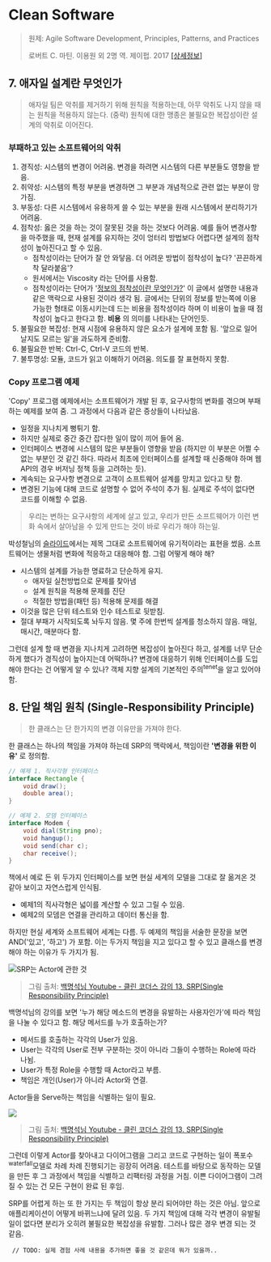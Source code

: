 # Clean Software

> 원제: Agile Software Development, Principles, Patterns, and Practices
>
> 로버트 C. 마틴. 이용원 외 2명 역. 제이펍. 2017 [[상세정보]](http://book.naver.com/bookdb/book_detail.nhn?bid=12035385)



## 7. 애자일 설계란 무엇인가

> 애자일 팀은 악취를 제거하기 위해 원칙을 적용하는데, 아무 악취도 나지 않을 때는 원칙을 적용하지 않는다. (중략) 원칙에 대한 맹종은 불필요한 복잡성이란 설계의 악취로 이어진다.



### 부패하고 있는 소프트웨어의 악취

1. 경직성: 시스템의 변경이 어려움. 변경을 하려면 시스템의 다른 부분들도 영향을 받음.
2. 취약성: 시스템의 특정 부분을 변경하면 그 부분과 개념적으로 관련 없는 부분이 망가짐.
3. 부동성: 다른 시스템에서 유용하게 쓸 수 있는 부분을 원래 시스템에서 분리하기가 어려움.
4. 점착성: 옳은 것을 하는 것이 잘못된 것을 하는 것보다 어려움. 예를 들어 변경사항을 마주했을 때, 현재 설계를 유지하는 것이 엉터리 방법보다 어렵다면 설계의 점착성이 높아진다고 할 수 있음. 
    - 점착성이라는 단어가 잘 안 와닿음. 더 어려운 방법이 점착성이 높다? '끈끈하게 착 달라붙음'?
    - 원서에서는 Viscosity 라는 단어를 사용함.
    - 점착성이라는 단어가 '[정보의 점착성이란 무엇인가?](https://blog.naver.com/ckgeem/80189670869)' 이 글에서 설명한 내용과 같은 맥락으로 사용된 것이라 생각 됨. 글에서는 단위의 정보를 받는쪽에 이용 가능한 형태로 이동시키는데 드는 비용을 점착성이라 하며 이 비용이 높을 때 점착성이 높다고 한다고 함. **비용** 의 의미를 나타내는 단어인듯.
5. 불필요한 복잡성: 현재 시점에 유용하지 않은 요소가 설계에 포함 됨. '앞으로 일어날지도 모르는 일'을 과도하게 준비함.
6. 불필요한 반복: Ctrl-C, Ctrl-V 코드의 반복.
7. 불투명성: 모듈, 코드가 읽고 이해하기 어려움. 의도를 잘 표현하지 못함.



### Copy 프로그램 예제

'Copy' 프로그램 예제에서는 소프트웨어가 개발 된 후, 요구사항의 변화를 겪으며 부패하는 예제를 보여 줌. 그 과정에서 다음과 같은 증상들이 나타났음.
- 일정을 지나치게 뻥튀기 함.
- 하지만 실제로 중간 중간 잡다한 일이 많이 끼어 들어 옴.
- 인터페이스 변경에 시스템의 많은 부분들이 영향을 받음 (하지만 이 부분은 어쩔 수 없는 부분인 것 같긴 하다. 따라서 최초에 인터페이스를 설계할 때 신중해야 하며 웹 API의 경우 버저닝 정책 등을 고려하는 듯).
- 계속되는 요구사항 변경으로 고객이 소프트웨어 설계를 망치고 있다고 탓 함.
- 변경된 기능에 대해 코드로 설명할 수 없어 주석이 추가 됨. 실제로 주석이 없다면 코드를 이해할 수 없음.

> 우리는 변하는 요구사항의 세계에 살고 있고, 우리가 만든 소프트웨어가 이런 변화 속에서 살아남을 수 있게 만드는 것이 바로 우리가 해야 하는일.

박성철님의 [슬라이드](https://www.slideshare.net/gyumee/ss-55817747)에서는 제목 그대로 소프트웨어에 유기적이라는 표현을 썼음. 소프트웨어는 생물처럼 변화에 적응하고 대응해야 함. 그럼 어떻게 해야 해?

- 시스템의 설계를 가능한 명료하고 단순하게 유지.
    - 애자일 실천방법으로 문제를 찾아냄
    - 설계 원칙을 적용해 문제를 진단
    - 적절한 방법을(패턴 등) 적용해 문제를 해결
- 이것을 많은 단위 테스트와 인수 테스트로 뒷받침.
- 절대 부패가 시작되도록 놔두지 않음. 몇 주에 한번씩 설계를 청소하지 않음. 매일, 매시간, 매분마다 함.



그런데 설계 할 때 변경을 지나치게 고려하면 복잡성이 높아진다 하고, 설계를 너무 단순하게 했다가 경직성이 높아지는데 어떡하나? 변경에 대응하기 위해 인터페이스를 도입해야 한다는 건 어떻게 알 수 있나? 객체 지향 설계의 기본적인 주의<sup>tenet</sup>을 알고 있어야 함.

## 8. 단일 책임 원칙 (Single-Responsibility Principle)
> 한 클래스는 단 한가지의 변경 이유만을 가져야 한다.

한 클래스는 하나의 책임을 가져야 하는데 SRP의 맥락에서, 책임이란 **'변경을 위한 이유'** 로 정의함.

```java
// 예제 1. 직사각형 인터페이스
interface Rectangle {
    void draw();
    double area();
}

// 예제 2. 모뎀 인터페이스
interface Modem {
    void dial(String pno);
    void hangup();
    void send(char c);
    char receive();
}
```

책에서 예로 든 위 두가지 인터페이스를 보면 현실 세계의 모델을 그대로 잘 옮겨온 것 같아 보이고 자연스럽게 인식됨.
- 예제1의 직사각형은 넓이를 계산할 수 있고 그릴 수 있음.
- 예제2의 모뎀은 연결을 관리하고 데이터 통신을 함.

하지만 현실 세계와 소프트웨어 세계는 다름. 두 예제의 책임을 서술한 문장을 보면 AND('있고', '하고') 가 포함. 이는 두가지 책임을 지고 있다고 할 수 있고 클래스를 변경해야 하는 이유가 두 가지가 됨.

![SRP는 Actor에 관한 것](https://user-images.githubusercontent.com/13076271/41201081-50f849b6-6cec-11e8-8094-0d638982091e.png)

> 그림 출처: [백명석님 Youtube - 클린 코더스 강의 13. SRP(Single Responsibility Principle)](https://youtu.be/AdANHDp5dTM)

백명석님의 강의를 보면 '누가 해당 메소드의 변경을 유발하는 사용자인가'에 따라 책임을 나눌 수 있다고 함. 해당 메서드를 누가 호출하는가? 

- 메서드를 호출하는 각각의 User가 있음.
- User는 각각의 User로 전부 구분하는 것이 아니라 그들이 수행하는 Role에 따라 나뉨.
- User가 특정 Role을 수행할 때 Actor라고 부름.
- 책임은 개인(User)가 아니라 Actor와 연결.

Actor들을 Serve하는 책임을 식별하는 일이 필요.

![](https://user-images.githubusercontent.com/13076271/41202775-b520904e-6d08-11e8-9f8f-5ef25cbf46a2.png)

> 그림 출처: [백명석님 Youtube - 클린 코더스 강의 13. SRP(Single Responsibility Principle)](https://youtu.be/AdANHDp5dTM)

그런데 이렇게 Actor를 찾아내고 다이어그램을 그리고 코드로 구현하는 일이 폭포수<sup>waterfall</sup>모델로 차례 차례 진행되기는 굉장히 어려움. 테스트를 바탕으로 동작하는 모델을 만든 후 그 과정에서 책임을 식별하고 리팩터링 과정을 거침. 이쁜 다이어그램이 그려질 수 있는 건 모든 구현이 완료 된 후임.



SRP를 어렵게 하는 또 한 가지는 두 책임이 항상 분리 되어야만 하는 것은 아님. 앞으로 애플리케이션이 어떻게 바뀌느냐에 달려 있음. 두 가지 책임에 대해 각각 변경이 유발될 일이 없다면 분리가 오히려 불필요한 복잡성을 유발함. 그러나 많은 경우 변경 되는 것 같음.

` // TODO: 실제 경험 사례 내용을 추가하면 좋을 것 같은데 뭐가 있을까..`
